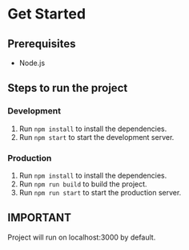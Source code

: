 # Get Started

## Prerequisites

- Node.js

## Steps to run the project

### Development

1. Run `npm install` to install the dependencies.
2. Run `npm start` to start the development server.

### Production

1. Run `npm install` to install the dependencies.
2. Run `npm run build` to build the project.
3. Run `npm run start` to start the production server.

## IMPORTANT

Project will run on localhost:3000 by default.
